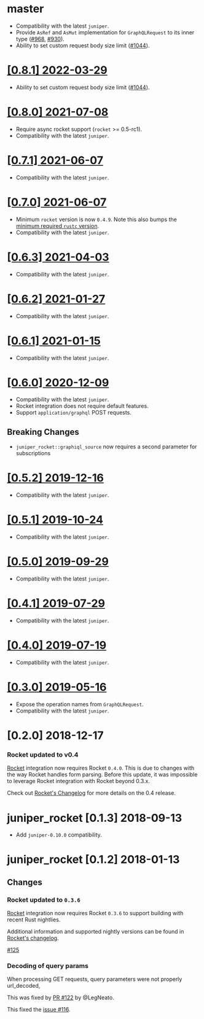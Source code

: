 # master

- Compatibility with the latest `juniper`.
- Provide `AsRef` and `AsMut` implementation for `GraphQLRequest` to its inner type ([#968](https://github.com/graphql-rust/juniper/pull/968), [#930](https://github.com/graphql-rust/juniper/issues/930)).
- Ability to set custom request body size limit ([#1044](https://github.com/graphql-rust/juniper/pull/1044)).

# [[0.8.1] 2022-03-29](https://github.com/graphql-rust/juniper/releases/tag/juniper_rocket-v0.8.1)

- Ability to set custom request body size limit ([#1044](https://github.com/graphql-rust/juniper/pull/1044)).

# [[0.8.0] 2021-07-08](https://github.com/graphql-rust/juniper/releases/tag/juniper_rocket-v0.8.0)

- Require async rocket support (`rocket` >= 0.5-rc1).
- Compatibility with the latest `juniper`.

# [[0.7.1] 2021-06-07](https://github.com/graphql-rust/juniper/releases/tag/juniper_rocket-0.7.1)

- Compatibility with the latest `juniper`.

# [[0.7.0] 2021-06-07](https://github.com/graphql-rust/juniper/releases/tag/juniper_rocket-0.7.0)

- Minimum `rocket` version is now `0.4.9`. Note this also bumps the [minimum required `rustc` version](https://github.com/SergioBenitez/Rocket/blob/v0.4/CHANGELOG.md#version-048-may-18-2021).
- Compatibility with the latest `juniper`.

# [[0.6.3] 2021-04-03](https://github.com/graphql-rust/juniper/releases/tag/juniper_rocket-0.6.3)

- Compatibility with the latest `juniper`.

# [[0.6.2] 2021-01-27](https://github.com/graphql-rust/juniper/releases/tag/juniper_rocket-0.6.2)

- Compatibility with the latest `juniper`.

# [[0.6.1] 2021-01-15](https://github.com/graphql-rust/juniper/releases/tag/juniper_rocket-0.6.1)

- Compatibility with the latest `juniper`.

# [[0.6.0] 2020-12-09](https://github.com/graphql-rust/juniper/releases/tag/juniper_rocket-0.6.0)

- Compatibility with the latest `juniper`.
- Rocket integration does not require default features.
- Support `application/graphql` POST requests.

## Breaking Changes

- `juniper_rocket::graphiql_source` now requires a second parameter for subscriptions

# [[0.5.2] 2019-12-16](https://github.com/graphql-rust/juniper/releases/tag/juniper_rocket-0.5.2)

- Compatibility with the latest `juniper`.

# [[0.5.1] 2019-10-24](https://github.com/graphql-rust/juniper/releases/tag/juniper_rocket-0.5.1)

- Compatibility with the latest `juniper`.

# [[0.5.0] 2019-09-29](https://github.com/graphql-rust/juniper/releases/tag/juniper_rocket-0.5.0)

- Compatibility with the latest `juniper`.

# [[0.4.1] 2019-07-29](https://github.com/graphql-rust/juniper/releases/tag/juniper_rocket-0.4.1)

- Compatibility with the latest `juniper`.

# [[0.4.0] 2019-07-19](https://github.com/graphql-rust/juniper/releases/tag/juniper_rocket-0.4.0)

- Compatibility with the latest `juniper`.

# [[0.3.0] 2019-05-16](https://github.com/graphql-rust/juniper/releases/tag/juniper_rocket-0.3.0)

- Expose the operation names from `GraphQLRequest`.
- Compatibility with the latest `juniper`.

# [0.2.0] 2018-12-17

### Rocket updated to v0.4

[Rocket](https://rocket.rs) integration now requires Rocket `0.4.0`. This is due
to changes with the way Rocket handles form parsing. Before this update, it was
impossible to leverage Rocket integration with Rocket beyond 0.3.x.

Check out [Rocket's Changelog](https://github.com/SergioBenitez/Rocket/blob/v0.4/CHANGELOG.md)
for more details on the 0.4 release.

# juniper_rocket [0.1.3] 2018-09-13

- Add `juniper-0.10.0` compatibility.

# juniper_rocket [0.1.2] 2018-01-13

## Changes

### Rocket updated to `0.3.6`

[Rocket](https://rocket.rs) integration now requires Rocket `0.3.6` to
support building with recent Rust nightlies.

Additional information and supported nightly versions can be found in [Rocket's changelog](https://github.com/SergioBenitez/Rocket/blob/master/CHANGELOG.md#version-036-jan-12-2018).

[#125](https://github.com/graphql-rust/juniper/issues/125)

### Decoding of query params

When processing GET requests, query parameters were not properly url_decoded,

This was fixed by [PR #122](https://github.com/graphql-rust/juniper/pull/128) by @LegNeato.

This fixed the [issue #116](https://github.com/graphql-rust/juniper/issues/116).
